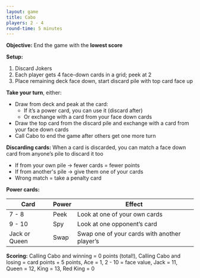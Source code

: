 ```yaml
---
layout: game
title: Cabo
players: 2 - 4
round-time: 5 minutes
---
```


<!-- Original rules? https://web.archive.org/web/20160303232751/http://www.playcabo.com/instructions.html -->

**Objective:** End the game with the **lowest score**

**Setup:**

1. Discard Jokers
2. Each player gets 4 face-down cards in a grid; peek at 2
3. Place remaining deck face down, start discard pile with top card face up

**Take your turn**, either:

- Draw from deck and peak at the card:
  - If it’s a power card, you can use it (discard after)
  - Or exchange with a card from your face down cards
- Draw the top card from the discard pile and exchange with a card from your face down cards
- Call Cabo to end the game after others get one more turn

**Discarding cards:** When a card is discarded, you can match a face down card from anyone’s pile to discard it too

- If from your own pile → fewer cards = fewer points
- If from another's pile → give them one of your cards
- Wrong match = take a penalty card

**Power cards:**

| Card          | Power | Effect                                       |
|---------------|-------|----------------------------------------------|
| 7 - 8         | Peek  | Look at one of your own cards                |
| 9 - 10        | Spy   | Look at one opponent’s card                  |
| Jack or Queen | Swap  | Swap one of your cards with another player’s |

**Scoring:** Calling Cabo and winning = 0 points (total!), Calling Cabo and losing = card points + 5 points, Ace = 1, 2 - 10 = face value, Jack = 11, Queen = 12, King = 13, Red King = 0
